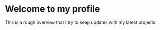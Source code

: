 # Welcome to my profile

This is a rough overview that I try to keep updated with my latest projects
